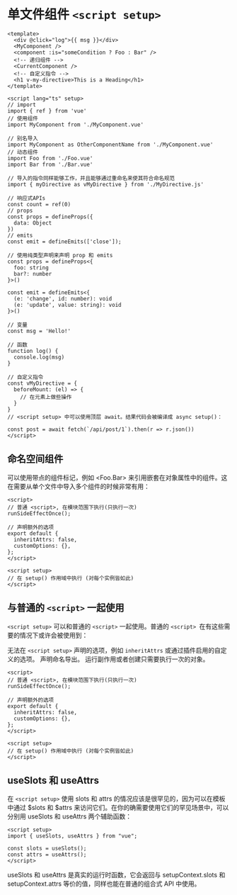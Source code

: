 # 单文件组件 `<script setup>`

```vue
<template>
  <div @click="log">{{ msg }}</div>
  <MyComponent />
  <component :is="someCondition ? Foo : Bar" />
  <!-- 递归组件 -->
  <CurrentComponent />
  <!-- 自定义指令 -->
  <h1 v-my-directive>This is a Heading</h1>
</template>

<script lang="ts" setup>
// import
import { ref } from 'vue'
// 使用组件
import MyComponent from './MyComponent.vue'

// 别名导入
import MyComponent as OtherComponentName from './MyComponent.vue'
// 动态组件
import Foo from './Foo.vue'
import Bar from './Bar.vue'

// 导入的指令同样能够工作，并且能够通过重命名来使其符合命名规范
import { myDirective as vMyDirective } from './MyDirective.js'

// 响应式APIs
const count = ref(0)
// props
const props = defineProps({
  data: Object
})
// emits
const emit = defineEmits(['close']);

// 使用纯类型声明来声明 prop 和 emits
const props = defineProps<{
  foo: string
  bar?: number
}>()

const emit = defineEmits<{
  (e: 'change', id: number): void
  (e: 'update', value: string): void
}>()

// 变量
const msg = 'Hello!'

// 函数
function log() {
  console.log(msg)
}

// 自定义指令
const vMyDirective = {
  beforeMount: (el) => {
    // 在元素上做些操作
  }
}
// <script setup> 中可以使用顶层 await。结果代码会被编译成 async setup()：

const post = await fetch(`/api/post/1`).then(r => r.json())
</script>
```

## 命名空间组件

可以使用带点的组件标记，例如 <Foo.Bar> 来引用嵌套在对象属性中的组件。这在需要从单个文件中导入多个组件的时候非常有用：

```vue
<script>
// 普通 <script>, 在模块范围下执行(只执行一次)
runSideEffectOnce();

// 声明额外的选项
export default {
  inheritAttrs: false,
  customOptions: {},
};
</script>

<script setup>
// 在 setup() 作用域中执行 (对每个实例皆如此)
</script>
```

## 与普通的 `<script>` 一起使用

`<script setup>` 可以和普通的 `<script>` 一起使用。普通的 `<script> `在有这些需要的情况下或许会被使用到：

无法在 `<script setup>` 声明的选项，例如 `inheritAttrs` 或通过插件启用的自定义的选项。
声明命名导出。
运行副作用或者创建只需要执行一次的对象。

```vue
<script>
// 普通 <script>, 在模块范围下执行(只执行一次)
runSideEffectOnce();

// 声明额外的选项
export default {
  inheritAttrs: false,
  customOptions: {},
};
</script>

<script setup>
// 在 setup() 作用域中执行 (对每个实例皆如此)
</script>
```

## useSlots 和 useAttrs

在 `<script setup>` 使用 slots 和 attrs 的情况应该是很罕见的，因为可以在模板中通过 $slots 和 $attrs 来访问它们。在你的确需要使用它们的罕见场景中，可以分别用 useSlots 和 useAttrs 两个辅助函数：

```vue
<script setup>
import { useSlots, useAttrs } from "vue";

const slots = useSlots();
const attrs = useAttrs();
</script>
```

useSlots 和 useAttrs 是真实的运行时函数，它会返回与 setupContext.slots 和 setupContext.attrs 等价的值，同样也能在普通的组合式 API 中使用。
